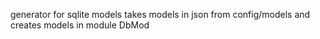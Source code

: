 generator for sqlite models
takes models in json from config/models and creates models in module DbMod